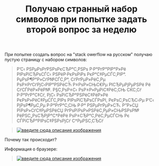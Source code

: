 ﻿---
title: "Получаю странный набор символов при попытке задать второй вопрос за неделю"
se.owner.user_id: 607376
se.owner.display_name: "Timich"
se.owner.link: "https://ru.meta.stackoverflow.com/users/607376/timich"
se.link: "https://ru.meta.stackoverflow.com/questions/14363/%d0%9f%d0%be%d0%bb%d1%83%d1%87%d0%b0%d1%8e-%d1%81%d1%82%d1%80%d0%b0%d0%bd%d0%bd%d1%8b%d0%b9-%d0%bd%d0%b0%d0%b1%d0%be%d1%80-%d1%81%d0%b8%d0%bc%d0%b2%d0%be%d0%bb%d0%be%d0%b2-%d0%bf%d1%80%d0%b8-%d0%bf%d0%be%d0%bf%d1%8b%d1%82%d0%ba%d0%b5-%d0%b7%d0%b0%d0%b4%d0%b0%d1%82%d1%8c-%d0%b2%d1%82%d0%be%d1%80%d0%be%d0%b9-%d0%b2%d0%be%d0%bf%d1%80%d0%be%d1%81-%d0%b7%d0%b0-%d0%bd%d0%b5%d0%b4%d0%b5%d0%bb%d1%8e"
se.question_id: 14363
se.post_type: question
---
<p>При попытке создать вопрос на &quot;stack owerflow на русском&quot; получаю пустую страницу с набором символов:</p>
<blockquote>
<p>Р’С‹ РЅРµРѕРґРЅРѕРєСЂР°С‚РЅРѕ Р·Р°РґР°РІР°Р»Рё РІРѕРїСЂРѕСЃС‹ РЅРёР·РєРѕРіРѕ РєР°С‡РµСЃС‚РІР°. РџРѕР¶Р°Р»СѓР№СЃС‚Р°, СѓРґРµР»РёС‚Рµ РѕР±РґСѓРјС‹РІР°РЅРёСЋ Р±РѕР»СЊС€Рµ РІСЂРµРјРµРЅРё Рё СѓСЃРёР»РёР№. Р§С‚РѕР±С‹ РѕР±Р»РµРіС‡РёС‚СЊ СЌС‚Сѓ Р·Р°РґР°С‡Сѓ, РјС‹ РѕРіСЂР°РЅРёС‡РёР»Рё РєРѕР»РёС‡РµСЃС‚РІРѕ РІРѕРїСЂРѕСЃРѕРІ, РєРѕС‚РѕСЂС‹Рµ Р’С‹ РјРѕР¶РµС‚Рµ Р·Р°РґР°С‚СЊ Р·Р° РЅРµРґРµР»СЋ. Р”Р»СЏ РїРѕР»СѓС‡РµРЅРёСЏ РґРѕРїРѕР»РЅРёС‚РµР»СЊРЅРѕР№ РёРЅС„РѕСЂРјР°С†РёРё РѕР±СЂР°С‚РёС‚РµСЃСЊ Рє СЃРїСЂР°РІРѕС‡РЅРѕРјСѓ С†РµРЅС‚СЂСѓ</p>
</blockquote>
<blockquote>
<p><a href="https://i.sstatic.net/ZwczQ2mS.png" rel="nofollow noreferrer"><img src="https://i.sstatic.net/ZwczQ2mS.png" alt="введите сюда описание изображения" /></a></p>
</blockquote>
<p>Почему так происходит?</p>
<p>Информация о браузере:</p>
<blockquote>
<p><a href="https://i.sstatic.net/zbqPIC5n.png" rel="nofollow noreferrer"><img src="https://i.sstatic.net/zbqPIC5n.png" alt="введите сюда описание изображения" /></a></p>
</blockquote>
